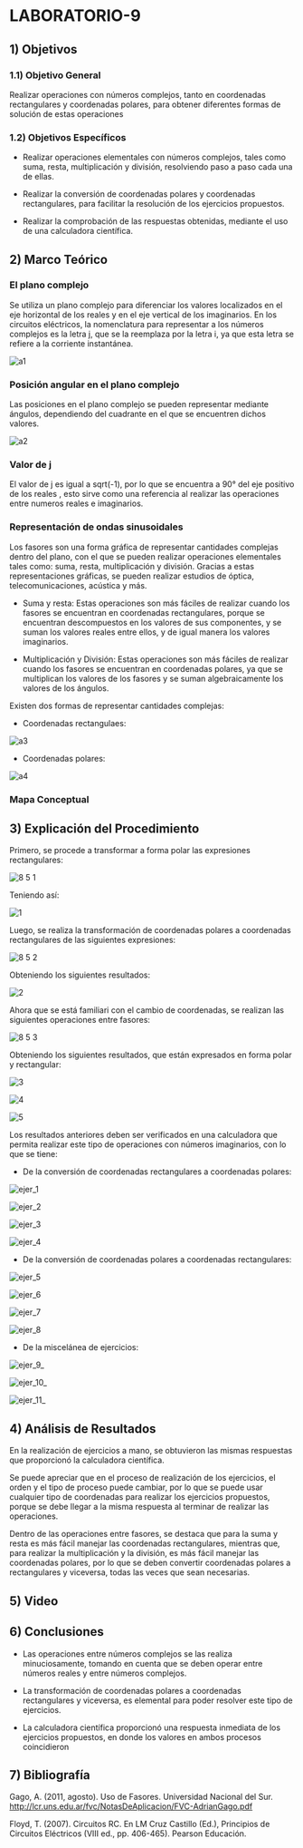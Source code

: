 # LABORATORIO-9

## 1) Objetivos

### 1.1) Objetivo General

Realizar operaciones con números complejos, tanto en coordenadas rectangulares y coordenadas polares, para obtener diferentes formas de solución de estas operaciones

### 1.2) Objetivos Específicos

- Realizar operaciones elementales con números complejos, tales como suma, resta, multiplicación y división, resolviendo paso a paso cada una de ellas.

- Realizar la conversión de coordenadas polares y coordenadas rectangulares, para facilitar la resolución de los ejercicios propuestos.

- Realizar la comprobación de las respuestas obtenidas, mediante el uso de una calculadora científica.

## 2) Marco Teórico

### El plano complejo

Se utiliza un plano complejo para diferenciar los valores localizados en el eje horizontal de los reales y en el eje vertical de los imaginarios. En los circuitos eléctricos, la nomenclatura para representar a los números complejos es la letra j, que se la reemplaza por la letra i, ya que esta letra se refiere a la corriente instantánea. 

![a1](https://user-images.githubusercontent.com/99141342/155655880-0b1aa497-ab27-4f85-872f-616a8cbf6650.PNG)


### Posición angular en el plano complejo

Las posiciones en el plano complejo se pueden representar mediante ángulos, dependiendo del cuadrante en el que se encuentren dichos valores. 

![a2](https://user-images.githubusercontent.com/99141342/155655891-447d00b3-8cd0-4363-9ae6-4168ac8a37c6.PNG)


### Valor de j

El valor de j es igual a sqrt(-1), por lo que se encuentra a 90° del eje positivo de los reales , esto sirve como una referencia al realizar las operaciones entre numeros reales e imaginarios.

### Representación de ondas sinusoidales

Los fasores son una forma gráfica de representar cantidades complejas dentro del plano, con el que se pueden realizar operaciones elementales tales como: suma, resta, multiplicación y división. Gracias a estas representaciones gráficas, se pueden realizar estudios de óptica, telecomunicaciones, acústica y más.

- Suma y resta: Estas operaciones son más fáciles de realizar cuando los fasores se encuentran en coordenadas rectangulares, porque se encuentran descompuestos en los valores de sus componentes, y se suman los valores reales entre ellos, y de igual manera los valores imaginarios.

- Multiplicación y División: Estas operaciones son más fáciles de realizar cuando los fasores se encuentran en coordenadas polares, ya que se multiplican los valores de los fasores y se suman algebraicamente los valores de los ángulos.


Existen dos formas de  representar cantidades complejas:

- Coordenadas rectangulaes:

![a3](https://user-images.githubusercontent.com/99141342/155655903-8cefce40-6eb7-43f8-aa77-2095d347948b.PNG)

- Coordenadas polares:

![a4](https://user-images.githubusercontent.com/99141342/155655921-b9b39e13-4c01-43dd-8956-b2044f13c31c.PNG)



### Mapa Conceptual 



## 3) Explicación del Procedimiento

Primero, se procede a transformar a forma polar las expresiones rectangulares:

![8 5 1](https://user-images.githubusercontent.com/99141342/155643577-610984d3-72d8-401b-b7be-14a37302ccd9.PNG)

Teniendo así:

![1](https://user-images.githubusercontent.com/99141342/155643605-930adf54-38e5-4fa3-8f7c-ee9a9264679b.PNG)

Luego,  se realiza la transformación de coordenadas polares a coordenadas rectangulares de las siguientes expresiones:

![8 5 2](https://user-images.githubusercontent.com/99141342/155643745-aaee20ab-bcb2-4a2c-a6c8-cbf7443cfd8a.PNG)

Obteniendo los siguientes resultados:

![2](https://user-images.githubusercontent.com/99141342/155643794-63bf3647-ff7b-44a8-9661-62be7c53b30c.PNG)

Ahora que se está familiari con el cambio de coordenadas, se realizan las siguientes operaciones entre fasores:

![8 5 3](https://user-images.githubusercontent.com/99141342/155643941-686156e9-dbd3-4151-b8fe-0dca77c20e94.PNG)

Obteniendo los siguientes resultados, que están expresados en forma polar y rectangular:

![3](https://user-images.githubusercontent.com/99141342/155644002-0c2127ae-3339-451b-a8a8-bcfe03a4ada7.PNG)

![4](https://user-images.githubusercontent.com/99141342/155644010-b6cdd2b6-2d86-443f-98db-430e49354a44.PNG)

![5](https://user-images.githubusercontent.com/99141342/155644020-42bfcea2-0311-473f-ae2d-056c9cb8541f.PNG)

Los resultados anteriores deben ser verificados en una calculadora que permita realizar este tipo de operaciones con números imaginarios, con lo que se tiene:

- De la conversión de coordenadas rectangulares a coordenadas polares:

![ejer_1](https://user-images.githubusercontent.com/99141342/155649315-cff3c4d9-e4f5-4636-8871-2753ee417530.png)

![ejer_2](https://user-images.githubusercontent.com/99141342/155649321-b3515799-3f7d-4866-80f5-89cc258ffb46.png)

![ejer_3](https://user-images.githubusercontent.com/99141342/155649459-ee8a4ab3-5266-437f-8e10-af1fa15f3919.png)

![ejer_4](https://user-images.githubusercontent.com/99141342/155649462-c80f9816-f48c-42c7-ac47-a6a0b8f96673.png)

- De la conversión de coordenadas polares a coordenadas rectangulares:

![ejer_5](https://user-images.githubusercontent.com/99141342/155649577-142ac7d8-b692-4b21-b481-c3e78b63a785.png)

![ejer_6](https://user-images.githubusercontent.com/99141342/155649591-7c9717a6-f7d4-4614-9d2a-5994a7e97335.png)

![ejer_7](https://user-images.githubusercontent.com/99141342/155649599-8077542e-2426-4657-a9c8-6a5f62248917.png)

![ejer_8](https://user-images.githubusercontent.com/99141342/155649605-82c960f2-07c9-4a95-979a-6cba38e274dc.png)

- De la miscelánea de ejercicios:

![ejer_9_](https://user-images.githubusercontent.com/99141342/155649543-ac61ed27-45ab-46eb-bbb2-aaec9622b561.png)

![ejer_10_](https://user-images.githubusercontent.com/99141342/155649550-a1df4607-6535-4505-92dc-12632c2b13bd.png)

![ejer_11_](https://user-images.githubusercontent.com/99141342/155649559-89ac5404-b62c-4e30-b79f-480a45fc8bf9.png)


## 4) Análisis de Resultados

En la realización de ejercicios a mano, se obtuvieron las mismas respuestas que proporcionó la calculadora científica.

Se puede apreciar que en el proceso de realización de los ejercicios, el orden y el tipo de proceso puede cambiar, por lo que se puede usar cualquier tipo de coordenadas para realizar los ejercicios propuestos, porque se debe llegar a la misma respuesta al terminar de realizar las operaciones.

Dentro de las operaciones entre fasores, se destaca que para la suma y resta es más fácil manejar las coordenadas rectangulares, mientras que, para realizar la multiplicación y la división, es más fácil manejar las coordenadas polares, por lo que se deben convertir coordenadas polares a rectangulares y viceversa, todas las veces que sean necesarias.

## 5) Video



## 6) Conclusiones

- Las operaciones entre números complejos se las realiza minuciosamente, tomando en cuenta que se deben operar entre números reales y entre números complejos.

- La transformación de coordenadas polares a coordenadas rectangulares y viceversa, es elemental para poder resolver este tipo de ejercicios.

- La calculadora científica proporcionó una respuesta inmediata de los ejercicios propuestos, en donde los valores en ambos procesos coincidieron

## 7) Bibliografía

Gago, A. (2011, agosto). Uso de Fasores. Universidad Nacional del Sur. http://lcr.uns.edu.ar/fvc/NotasDeAplicacion/FVC-AdrianGago.pdf

Floyd, T. (2007). Circuitos RC. En LM Cruz Castillo (Ed.), Principios de Circuitos Eléctricos (VIII ed., pp. 406-465). Pearson Educación.

